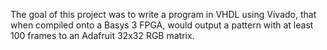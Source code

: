 The goal of this project was to write a program in VHDL using Vivado, that when compiled onto a Basys 3 FPGA, would output a pattern with at least 100 frames to an Adafruit 32x32 RGB matrix.

